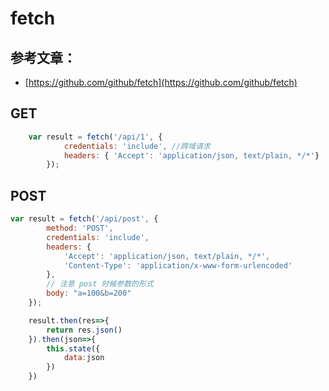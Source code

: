 # fetch

## 参考文章：

* [https://github.com/github/fetch](https://github.com/github/fetch)

## GET

```js
    var result = fetch('/api/1', {
            credentials: 'include', //跨域请求
            headers: { 'Accept': 'application/json, text/plain, */*'}
        });
```

## POST

```js
var result = fetch('/api/post', {
        method: 'POST',
        credentials: 'include',
        headers: {
            'Accept': 'application/json, text/plain, */*',
            'Content-Type': 'application/x-www-form-urlencoded'
        },
        // 注意 post 时候参数的形式
        body: "a=100&b=200" 
    });
```

```js
    result.then(res=>{
        return res.json()
    }).then(json=>{
        this.state({
            data:json
        })
    })
```